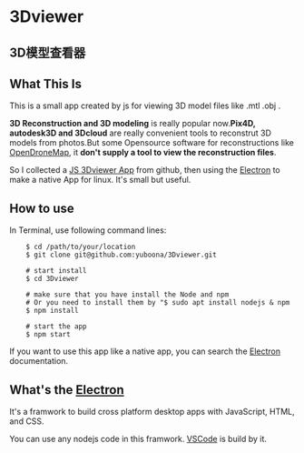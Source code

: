 # 3Dviewer

3D模型查看器
----

## What This Is

This is a small app created by js for viewing 3D model files like .mtl .obj .  

**3D Reconstruction and 3D modeling** is really popular now.**Pix4D, autodesk3D and 3Dcloud** are really convenient tools to reconstrut 3D models from photos.But some Opensource software for reconstructions like [OpenDroneMap][1], it **don't supply a tool to view the reconstruction files**.

So I collected a [JS 3Dviewer App][2] from github, then using the [Electron][3] to make a native App for linux. It's small but useful.

[1]: https://github.com/OpenDroneMap/OpenDroneMap
[2]: https://github.com/kovacsv/Online3DViewer
[3]: https://electronjs.org/

## How to use

In Terminal, use following command lines:

```shell
    $ cd /path/to/your/location
    $ git clone git@github.com:yuboona/3Dviewer.git

    # start install
    $ cd 3Dviewer

    # make sure that you have install the Node and npm
    # Or you need to install them by "$ sudo apt install nodejs & npm
    $ npm install

    # start the app
    $ npm start

```

If you want to use this app like a native app, you can search the [Electron][3] documentation.

## What's the [Electron][3]

It's a framwork to build cross platform desktop apps with JavaScript, HTML, and CSS.

You can use any nodejs code in this framwork. [VSCode][4] is build by it.

[4]: https://electronjs.org/apps/visual-studio-code
